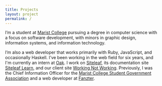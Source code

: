 ```yaml
---
title: Projects
layout: project
permalink: /
---
```


I’m a student at [Marist College](http://marist.edu) pursuing a degree in computer science with a focus on software development, with minors in graphic design, information systems, and information technology.

I’m also a web developer that works primarily with Ruby, JavaScript, and occasionally Haskell. I’ve been working in the web field for six years, and I'm currently an intern at [Oak](http://oak.is). I work on [Siteleaf](http://siteleaf.com), its documentation site [Siteleaf Learn](http://learn.siteleaf.com), and our client site [Working Not Working](http://workingnotworking.com). Previously, I was the Chief Information Officer for the [Marist College Student Government Association](http://sga.marist.edu) and a web developer at [Fanzter](http://en.wikipedia.org/wiki/Fanzter).
